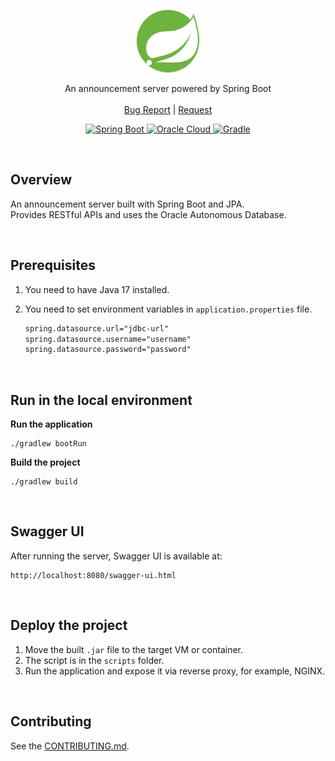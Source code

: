 <p align="center">
  <img src="logo.png" alt="Logo" width="100">

  <p align="center">
    An announcement server powered by Spring Boot
    <br>
    <br>
    <a href="https://github.com/BeaverHouse/announcement-server-java/issues">Bug Report</a>
    |
    <a href="https://github.com/BeaverHouse/announcement-server-java/issues">Request</a>
  </p>

  <p align="center">
    <a href="https://spring.io/projects/spring-boot">
      <img src="https://img.shields.io/badge/Spring%20Boot-6DB33F?style=flat&logo=springboot&logoColor=white" alt="Spring Boot">
    </a>
    <a href="https://www.oracle.com/">
      <img src="https://img.shields.io/badge/Oracle%20Cloud-4479A1?style=flat&logo=oracle&logoColor=white" alt="Oracle Cloud">
    </a>
    <a href="https://gradle.org/">
      <img src="https://img.shields.io/badge/Gradle-02303A?style=flat&logo=gradle&logoColor=white" alt="Gradle">
    </a>
  </p>
</p>

<!-- Content -->

<br>

## Overview

An announcement server built with Spring Boot and JPA.  
Provides RESTful APIs and uses the Oracle Autonomous Database.

<br>

## Prerequisites

1. You need to have Java 17 installed.
2. You need to set environment variables in `application.properties` file.

   ```txt
   spring.datasource.url="jdbc-url"
   spring.datasource.username="username"
   spring.datasource.password="password"
   ```

<br>

## Run in the local environment

**Run the application**

```
./gradlew bootRun
```

**Build the project**

```
./gradlew build
```

<br>

## Swagger UI

After running the server, Swagger UI is available at:

```
http://localhost:8080/swagger-ui.html
```

<br>

## Deploy the project

1. Move the built `.jar` file to the target VM or container.
2. The script is in the `scripts` folder.
3. Run the application and expose it via reverse proxy, for example, NGINX.

<br>

## Contributing

See the [CONTRIBUTING.md](./CONTRIBUTING.md).

<br>
<br>

[Spring Boot]: https://spring.io/projects/spring-boot
[Spring Data JPA]: https://spring.io/projects/spring-data-jpa
[MySQL]: https://www.mysql.com/
[Gradle]: https://gradle.org/
